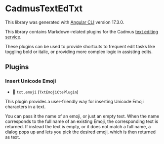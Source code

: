 # CadmusTextEdTxt

This library was generated with [Angular CLI](https://github.com/angular/angular-cli) version 17.3.0.

This library contains Markdown-related plugins for the Cadmus [text editing service](../cadmus-text-ed/README.md).

These plugins can be used to provide shortcuts to frequent edit tasks like toggling bold or italic, or providing more complex logic in assisting edits.

## Plugins

### Insert Unicode Emoji

- 🔑 `txt.emoji` (`TxtEmojiCtePlugin`)

This plugin provides a user-friendly way for inserting Unicode Emoji characters in a text.

You can pass it the name of an emoji, or just an empty text. When the name corresponds to the full name of an existing Emoji, the corresponding text is returned. If instead the text is empty, or it does not match a full name, a dialog pops up and lets you pick the desired emoji, which is then returned as text.
